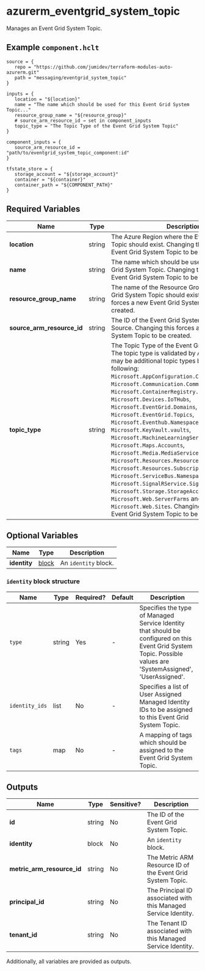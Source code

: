 # azurerm_eventgrid_system_topic

Manages an Event Grid System Topic.

## Example `component.hclt`

```hcl
source = {
   repo = "https://github.com/jumidev/terraform-modules-auto-azurerm.git"   
   path = "messaging/eventgrid_system_topic"   
}

inputs = {
   location = "${location}"   
   name = "The name which should be used for this Event Grid System Topic..."   
   resource_group_name = "${resource_group}"   
   # source_arm_resource_id → set in component_inputs
   topic_type = "The Topic Type of the Event Grid System Topic"   
}

component_inputs = {
   source_arm_resource_id = "path/to/eventgrid_system_topic_component:id"   
}

tfstate_store = {
   storage_account = "${storage_account}"   
   container = "${container}"   
   container_path = "${COMPONENT_PATH}"   
}

```

## Required Variables

| Name | Type |  Description |
| ---- | --------- |  ----------- |
| **location** | string |  The Azure Region where the Event Grid System Topic should exist. Changing this forces a new Event Grid System Topic to be created. | 
| **name** | string |  The name which should be used for this Event Grid System Topic. Changing this forces a new Event Grid System Topic to be created. | 
| **resource_group_name** | string |  The name of the Resource Group where the Event Grid System Topic should exist. Changing this forces a new Event Grid System Topic to be created. | 
| **source_arm_resource_id** | string |  The ID of the Event Grid System Topic ARM Source. Changing this forces a new Event Grid System Topic to be created. | 
| **topic_type** | string |  The Topic Type of the Event Grid System Topic. The topic type is validated by Azure and there may be additional topic types beyond the following: `Microsoft.AppConfiguration.ConfigurationStores`, `Microsoft.Communication.CommunicationServices`, `Microsoft.ContainerRegistry.Registries`, `Microsoft.Devices.IoTHubs`, `Microsoft.EventGrid.Domains`, `Microsoft.EventGrid.Topics`, `Microsoft.Eventhub.Namespaces`, `Microsoft.KeyVault.vaults`, `Microsoft.MachineLearningServices.Workspaces`, `Microsoft.Maps.Accounts`, `Microsoft.Media.MediaServices`, `Microsoft.Resources.ResourceGroups`, `Microsoft.Resources.Subscriptions`, `Microsoft.ServiceBus.Namespaces`, `Microsoft.SignalRService.SignalR`, `Microsoft.Storage.StorageAccounts`, `Microsoft.Web.ServerFarms` and `Microsoft.Web.Sites`. Changing this forces a new Event Grid System Topic to be created. | 

## Optional Variables

| Name | Type |  Description |
| ---- | --------- |  ----------- |
| **identity** | [block](#identity-block-structure) |  An `identity` block. | 

### `identity` block structure

| Name | Type | Required? | Default | Description |
| ---- | ---- | --------- | ------- | ----------- |
| `type` | string | Yes | - | Specifies the type of Managed Service Identity that should be configured on this Event Grid System Topic. Possible values are 'SystemAssigned', 'UserAssigned'. |
| `identity_ids` | list | No | - | Specifies a list of User Assigned Managed Identity IDs to be assigned to this Event Grid System Topic. |
| `tags` | map | No | - | A mapping of tags which should be assigned to the Event Grid System Topic. |



## Outputs

| Name | Type | Sensitive? | Description |
| ---- | ---- | --------- | --------- |
| **id** | string | No  | The ID of the Event Grid System Topic. | 
| **identity** | block | No  | An `identity` block. | 
| **metric_arm_resource_id** | string | No  | The Metric ARM Resource ID of the Event Grid System Topic. | 
| **principal_id** | string | No  | The Principal ID associated with this Managed Service Identity. | 
| **tenant_id** | string | No  | The Tenant ID associated with this Managed Service Identity. | 

Additionally, all variables are provided as outputs.
